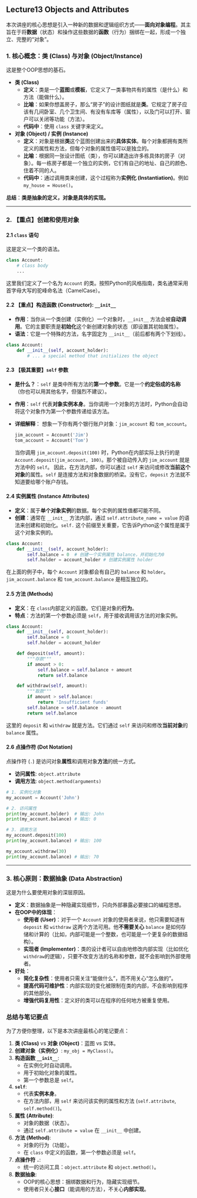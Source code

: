 ## Lecture13 Objects and Attributes

本次讲座的核心思想是引入一种新的数据和逻辑组织方式——**面向对象编程**。其主旨在于将**数据**（状态）和操作这些数据的**函数**（行为）捆绑在一起，形成一个独立、完整的“对象”。



### 1. 核心概念：类 (Class) 与对象 (Object/Instance)

这是整个OOP思想的基石。

- **类 (Class)**
  - **定义**：类是一个**蓝图**或**模板**，它定义了一类事物共有的属性（是什么）和方法（能做什么）。
  - **比喻**：如果你想盖房子，那么“房子”的设计图纸就是**类**。它规定了房子应该有几间卧室、几个卫生间、有没有车库等（属性），以及门可以打开、窗户可以关闭等功能（方法）。
  - **代码中**：使用 `class` 关键字来定义。
- **对象 (Object) / 实例 (Instance)**
  - **定义**：对象是根据**类**这个蓝图创建出来的**具体实体**。每个对象都拥有类所定义的属性和方法，但每个对象的属性值可以是独立的。
  - **比喻**：根据同一张设计图纸（类），你可以建造出许多栋具体的房子（对象）。每一栋房子都是一个独立的实例，它们有自己的地址、自己的颜色、住着不同的人。
  - **代码中**：通过调用类来创建，这个过程称为**实例化 (Instantiation)**。例如 `my_house = House()`。

**总结**：**类是抽象的定义，对象是具体的实现。**

------



### 2. 【重点】创建和使用对象



#### 2.1 `class` 语句

这是定义一个类的语法。

```python
class Account:
    # class body
    ...
```

这里我们定义了一个名为 `Account` 的类。按照Python的风格指南，类名通常采用首字母大写的驼峰命名法（CamelCase）。



#### 2.2 【重点】构造函数 (Constructor): `__init__`

- **作用**：当你从一个类创建（实例化）一个对象时，`__init__` 方法会被**自动调用**。它的主要职责是**初始化**这个新创建对象的状态（即设置其初始属性）。
- **语法**：它是一个特殊的方法，名字固定为 `__init__`（前后都有两个下划线）。

```python
class Account:
    def __init__(self, account_holder):
        # ... a special method that initializes the object
```



#### 2.3 【极其重要】`self` 参数

- **是什么？**：`self` 是类中所有方法的**第一个参数**。它是一个**约定俗成的名称**（你也可以用其他名字，但强烈不建议）。

- **作用**：`self` 代表**对象实例本身**。当你调用一个对象的方法时，Python会自动将这个对象作为第一个参数传递给该方法。

- **详细解释**： 想象一下你有两个银行账户对象：`jim_account` 和 `tom_account`。

  ```python
  jim_account = Account('Jim')
  tom_account = Account('Tom')
  ```

  当你调用 `jim_account.deposit(100)` 时，Python在内部实际上执行的是 `Account.deposit(jim_account, 100)`。那个被自动传入的 `jim_account` 就是方法中的 `self`。 因此，在方法内部，你可以通过 `self` 来访问或修改**当前这个对象**的属性。`self` 是连接方法和对象数据的桥梁。没有它，`deposit` 方法就不知道要给哪个账户存钱。



#### 2.4 实例属性 (Instance Attributes)

- **定义**：属于**单个对象实例**的数据。每个实例的属性值都可能不同。
- **创建**：通常在 `__init__` 方法内部，通过 `self.attribute_name = value` 的语法来创建和初始化。`self.` 这个前缀至关重要，它告诉Python这个属性是属于这个对象实例的。

```python
class Account:
    def __init__(self, account_holder):
        self.balance = 0  # 创建一个实例属性 balance，并初始化为0
        self.holder = account_holder # 创建实例属性 holder
```

在上面的例子中，每个 `Account` 对象都会有自己的 `balance` 和 `holder`。`jim_account.balance` 和 `tom_account.balance` 是相互独立的。



#### 2.5 方法 (Methods)

- **定义**：在 `class`内部定义的函数。它们是对象的**行为**。
- **特点**：方法的第一个参数必须是 `self`，用于接收调用该方法的对象实例。

```python
class Account:
    def __init__(self, account_holder):
        self.balance = 0
        self.holder = account_holder

    def deposit(self, amount):
        """存款"""
        if amount > 0:
            self.balance = self.balance + amount
            return self.balance

    def withdraw(self, amount):
        """取款"""
        if amount > self.balance:
            return 'Insufficient funds'
        self.balance = self.balance - amount
        return self.balance
```

这里的 `deposit` 和 `withdraw` 就是方法。它们通过 `self` 来访问和修改**当前对象**的 `balance` 属性。



#### 2.6 点操作符 (Dot Notation)

点操作符 (`.`) 是访问对象**属性**和调用对象**方法**的统一方式。

- **访问属性**: `object.attribute`
- **调用方法**: `object.method(arguments)`

```python
# 1. 实例化对象
my_account = Account('John')

# 2. 访问属性
print(my_account.holder)  # 输出: John
print(my_account.balance) # 输出: 0

# 3. 调用方法
my_account.deposit(100)
print(my_account.balance) # 输出: 100

my_account.withdraw(30)
print(my_account.balance) # 输出: 70
```

------



### 3. 核心原则：数据抽象 (Data Abstraction)

这是为什么要使用对象的深层原因。

- **定义**：数据抽象是一种隐藏实现细节，只向外部暴露必要接口的编程思想。
- **在OOP中的体现**：
  - **使用者 (User)**：对于一个 `Account` 对象的使用者来说，他只需要知道有 `deposit` 和 `withdraw` 这两个方法可用。他**不需要关心** `balance` 是如何存储和计算的（比如，内部可能是一个整数，也可能是一个更复杂的数据结构）。
  - **实现者 (Implementer)**：类的设计者可以自由地修改内部实现（比如优化`withdraw`的逻辑），只要不改变方法的名称和参数，就不会影响到外部使用者。
- **好处**：
  - **简化复杂性**：使用者只需关注“能做什么”，而不用关心“怎么做的”。
  - **提高代码可维护性**：内部实现的变化被限制在类的内部，不会影响到程序的其他部分。
  - **增强代码复用性**：定义好的类可以在程序的任何地方被重复使用。



### 总结与笔记要点

为了方便你整理，以下是本次讲座最核心的笔记要点：

1. **类 (Class)** vs **对象 (Object)**：蓝图 vs 实体。
2. **创建对象（实例化）**: `my_obj = MyClass()`。
3. **构造函数 `__init__`**:
   - 在实例化时自动调用。
   - 用于初始化对象的属性。
   - 第一个参数总是 `self`。
4. **`self`**:
   - 代表**实例本身**。
   - 在方法内部，用 `self` 来访问该实例的属性和方法 (`self.attribute`, `self.method()`)。
5. **属性 (Attribute)**:
   - 对象的数据（状态）。
   - 通过 `self.attribute = value` 在 `__init__` 中创建。
6. **方法 (Method)**:
   - 对象的行为（功能）。
   - 在 `class` 中定义的函数，第一个参数必须是 `self`。
7. **点操作符 `.`**:
   - 统一的访问工具：`object.attribute` 和 `object.method()`。
8. **数据抽象**:
   - OOP的核心思想：捆绑数据和行为，隐藏实现细节。
   - 使用者只关心**接口**（能调用的方法），不关心**内部实现**。